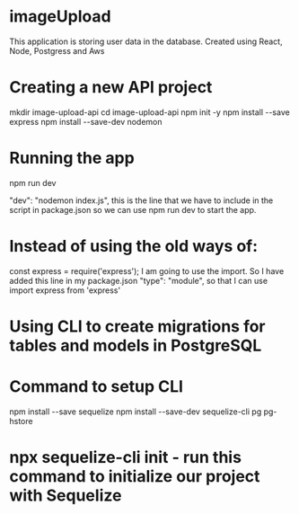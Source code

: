 # imageUpload
This application is storing user data in the database. Created using React, Node,  Postgress and Aws

# Creating a new API project
mkdir image-upload-api
cd image-upload-api
npm init -y
npm install --save express
npm install --save-dev nodemon

# Running the app
npm run dev

 "dev": "nodemon index.js", this is the line that we have to include in the script in package.json so we can use npm run dev to start the app.

# Instead of using the old ways of:
const express = require('express'); I am going to use the import. So I have added this line in my package.json
"type": "module", so that I can use import express from 'express'

# Using CLI to create migrations for tables and models in PostgreSQL

# Command to setup CLI
npm install --save sequelize
npm install --save-dev sequelize-cli pg pg-hstore

# npx sequelize-cli init - run this command to initialize our project with Sequelize